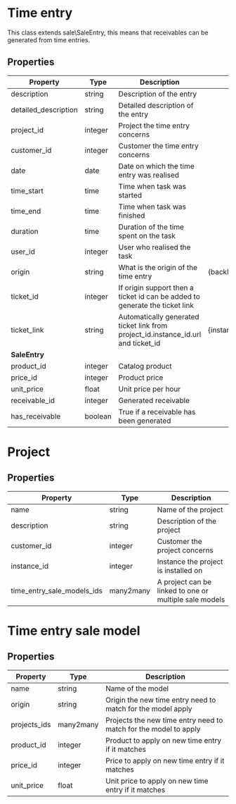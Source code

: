 # Time entry

This class extends sale\SaleEntry, this means that receivables can be generated from time entries.

## Properties

| Property             | Type    | Description                                                                       | Value(s)                                       |
|----------------------|---------|-----------------------------------------------------------------------------------|------------------------------------------------|
| description          | string  | Description of the entry                                                          |                                                |
| detailed_description | string  | Detailed description of the entry                                                 |                                                |
| project_id           | integer | Project the time entry concerns                                                   |                                                |
| customer_id          | integer | Customer the time entry concerns                                                  |                                                |
| date                 | date    | Date on which the time entry was realised                                         |                                                |
| time_start           | time    | Time when task was started                                                        |                                                |
| time_end             | time    | Time when task was finished                                                       |                                                |
| duration             | time    | Duration of the time spent on the task                                            |                                                |
| user_id              | integer | User who realised the task                                                        |                                                |
| origin               | string  | What is the origin of the time entry                                              | (backlog, email, support)                      |
| ticket_id            | integer | If origin support then a ticket id can be added to generate the ticket link       |                                                |
| ticket_link          | string  | Automatically generated ticket link from project_id.instance_id.url and ticket_id | {instance_id.url}/support/#/ticket/{ticket_id} |
| **SaleEntry**        |         |                                                                                   |                                                |
| product_id           | integer | Catalog product                                                                   |                                                |
| price_id             | integer | Product price                                                                     |                                                |
| unit_price           | float   | Unit price per hour                                                               |                                                |
| receivable_id        | integer | Generated receivable                                                              |                                                |
| has_receivable       | boolean | True if a receivable has been generated                                           |                                                |

# Project

## Properties

| Property                   | Type      | Description                                            |
|----------------------------|-----------|--------------------------------------------------------|
| name                       | string    | Name of the project                                    |
| description                | string    | Description of the project                             |
| customer_id                | integer   | Customer the project concerns                          |
| instance_id                | integer   | Instance the project is installed on                   |
| time_entry_sale_models_ids | many2many | A project can be linked to one or multiple sale models |

# Time entry sale model

## Properties

| Property     | Type      | Description                                                      |
|--------------|-----------|------------------------------------------------------------------|
| name         | string    | Name of the model                                                |
| origin       | string    | Origin the new time entry need to match for the model apply      |
| projects_ids | many2many | Projects the new time entry need to match for the model to apply |
| product_id   | integer   | Product to apply on new time entry if it matches                 |
| price_id     | integer   | Price to apply on new time entry if it matches                   |
| unit_price   | float     | Unit price to apply on new time entry if it matches              |
